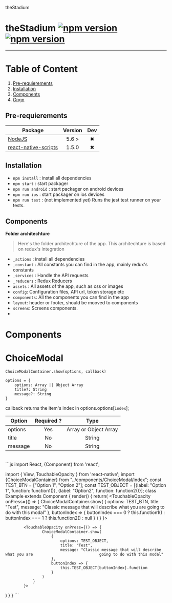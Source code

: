 
theStadium
# theStadium  [![npm version](https://badge.fury.io/js/native-base.svg)](https://badge.fury.io/js/native-base) [![npm version](https://badge.fury.io/js/react-native.svg)](https://badge.fury.io/js/react-native)

__________________________________________

# Table of Content

1. [Pre-requierements](#1-Pre-requierements)
2. [Installation](#2-Installation)
3. [Components](https://github.com/GeekyAnts/NativeBase-KitchenSink)
4. [Gngn](#13-about-the-creators)

## Pre-requierements
Package | Version | Dev
--- |:---:|:---:
[NodeJS](https://nodejs.org/en/) | 5.6 > | ✖
[react-native-scripts](https://github.com/react-community/create-react-native-app) | 1.5.0 | ✖

## Installation
 - `npm install` : install all dependencies
 - `npm start` : start packager
 - `npm run android` : start packager on android devices
 - `npm run ios` : start packager on ios devices
 - `npm run test` : (not implemented yet) Runs the jest test runner on your tests.

## Components
**Folder architechture**
> Here's the folder architechture of the app. This architechture is based on redux's integration

- `_actions` : install all dependencies
 - `_constant` : All constants you can find in the app, mainly redux's constants
 - `_services` : Handle the API requests
 - `_reducers` : Redux Reducers
 - `assets` : All assets of the app, such as css or images
 - `config`: Configuration files, API url, token storage etc
 - `components`: All the components you can find in the app
 - `layout`: header or footer, should be mooved to components
 - `screens`: Screens components.
 - 
 # Components

# ChoiceModal
`ChoiceModalContainer.show(options, callback)`
``` 
options = {
    options: Array || Object Array
    title?: String
    message?: String
}
```
callback returns the item's index in options.options[`index`];

Option | Required ? | Type
--- |:---: | :---:
options | Yes | Array or Object Array
title | No | String
message | No | String
<br/>
```js
import React, {Component} from 'react';

import { View, TouchableOpacity } from 'react-native';
import {ChoiceModalContainer} from "../components/ChoiceModal/index";
const TEST_BTN = ["Option 1", "Option 2"];
const TEST_OBJECT = [{label: "Option 1", function: function1()}, {label: "Option2", function: function2()}];
class Example extends Component {
render() {
return(
    <View>
        <TouchableOpacity onPress={() => {
                    ChoiceModalContainer.show(
                        {
                            options: TEST_BTN,
                            title: "Test",
                            message: "Classic message that will describe what you are                             going to do with this modal"
                        },
                        buttonIndex => {
                            buttonIndex === 0 ? this.function1() : buttonIndex ===                             1 ? this.function2() : null
                        }
                    )
                }
            }>
            
            <TouchableOpacity onPress={() => {
                    ChoiceModalContainer.show(
                        {
                            options: TEST_OBJECT,
                            title: "Test",
                            message: "Classic message that will describe what you are                             going to do with this modal"
                        },
                        buttonIndex => {
                            this.TEST_OBJECT[buttonIndex].function
                        }
                    )
                }
            }>
</View>
)
}
}
```<br />
  